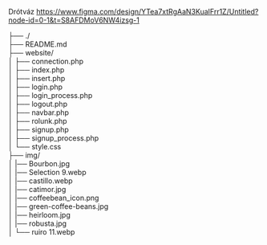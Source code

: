 Drótváz https://www.figma.com/design/YTea7xtRgAaN3KuaIFrr1Z/Untitled?node-id=0-1&t=S8AFDMoV6NW4izsg-1

├── ./               <br>
├── README.md              <br>
├── website/                   <br>
│   ├── connection.php<br>
│   ├── index.php<br>
│   ├── insert.php<br>
│   ├── login.php<br>
│   ├── login_process.php<br>
│   ├── logout.php<br>
│   ├── navbar.php<br>
│   ├── rolunk.php<br>
│   ├── signup.php<br>
│   ├── signup_process.php<br>
│   └── style.css<br>
├── img/ <br>
│   |── Bourbon.jpg<br>
│   |── Selection 9.webp<br>
│   |── castillo.webp<br>
│   |── catimor.jpg<br>
│   |── coffeebean_icon.png<br>
│   |── green-coffee-beans.jpg<br>
│   |── heirloom.jpg<br>
│   |── robusta.jpg<br>
│   └── ruiro 11.webp<br>
